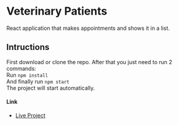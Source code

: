# Veterinary Patients

React application that makes appointments and shows it in a list.

## Intructions

First download or clone the repo. After that you just need to run 2 commands: <br />
Run ```npm install``` <br />
And finally run ```npm start``` <br />
The project will start automatically. 

 #### Link
* [Live Project](https://sleepy-sammet-d28348.netlify.com/) 
